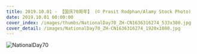 ```yaml
---
title: 2019.10.01 - 【国庆70周年】 (© Prasit Rodphan/Alamy Stock Photo)
date: 2019.10.01 00:00:00
cover_index: /images/thumbs/NationalDay70_ZH-CN1636316274_533x300.jpg
cover_detail: /images/NationalDay70_ZH-CN1636316274_1920x1080.jpg
---
```


![NationalDay70](/images/NationalDay70_ZH-CN1636316274_1920x1080.jpg)

